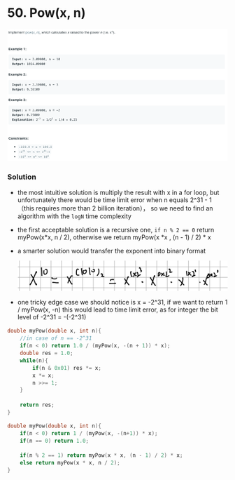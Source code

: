 # 50. Pow(x, n)

![50%20Pow(x,%20n)%205d3f25a9f3934e4c89bd591d74718325/Untitled.png](50%20Pow(x,%20n)%205d3f25a9f3934e4c89bd591d74718325/Untitled.png)

### Solution

- the most intuitive solution is multiply the result with x in a for loop, but unfortunately there would be time limit error when n equals 2^31 - 1（this requires more than 2 billion iteration）， so we need to find an algorithm with the `logN` time complexity
- the first acceptable solution is a recursive one, `if n % 2 == 0` return myPow(x*x, n / 2), otherwise we return myPow(x *x , (n - 1) / 2) * x
- a smarter solution would transfer the exponent into binary format

    ![50%20Pow(x,%20n)%205d3f25a9f3934e4c89bd591d74718325/IMG_5DB65ACF0988-1.jpeg](50%20Pow(x,%20n)%205d3f25a9f3934e4c89bd591d74718325/IMG_5DB65ACF0988-1.jpeg)

- one tricky edge case we should notice is x = -2^31, if we want to return 1 / myPow(x, -n) this would lead to time limit error, as for integer the bit level of -2^31 = -(-2^31)

```c
double myPow(double x, int n){
    //in case of n == -2^31
    if(n < 0) return 1.0 / (myPow(x, -(n + 1)) * x);
    double res = 1.0;
    while(n){
        if(n & 0x01) res *= x;
        x *= x;
        n >>= 1;
    }
    
    return res;
}
```

```c
double myPow(double x, int n){
    if(n < 0) return 1 / (myPow(x, -(n+1)) * x);
    if(n == 0) return 1.0;
    
    if(n % 2 == 1) return myPow(x * x, (n - 1) / 2) * x;
    else return myPow(x * x, n / 2);
}
```